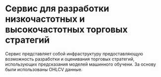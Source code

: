 # Сервис для разработки низкочастотных и высокочастотных торговых стратегий
Сервис представляет собой инфраструктуру предоставляющую возможность разработки и оценивания торговых стратегий, использующих предсказания моделей машинного обучени.
За основу были использованы OHLCV данные.





